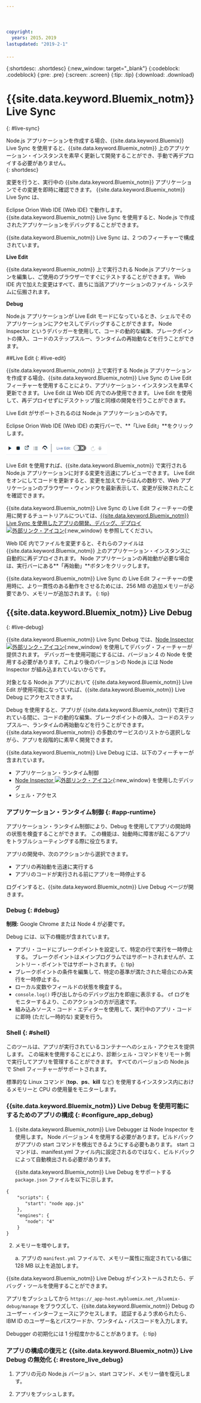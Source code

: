 ```yaml
---



copyright:
  years: 2015，2019
lastupdated: "2019-2-1"

---
```


{:shortdesc: .shortdesc}
{:new_window: target="_blank"}
{:codeblock: .codeblock}
{:pre: .pre}
{:screen: .screen}
{:tip: .tip}
{:download: .download}

# {{site.data.keyword.Bluemix_notm}} Live Sync
{: #live-sync}


Node.js アプリケーションを作成する場合、{{site.data.keyword.Bluemix}} Live Sync を使用すると、{{site.data.keyword.Bluemix_notm}} 上のアプリケーション・インスタンスを素早く更新して開発することができ、手動で再デプロイする必要がありません。   
{: shortdesc}

変更を行うと、実行中の {{site.data.keyword.Bluemix_notm}} アプリケーションでその変更を即時に確認できます。 {{site.data.keyword.Bluemix_notm}} Live Sync は、
<!--from both the command line and --> Eclipse Orion Web IDE (Web IDE) で動作します。 {{site.data.keyword.Bluemix_notm}} Live Sync を使用すると、Node.js で作成されたアプリケーションをデバッグすることができます。  

{{site.data.keyword.Bluemix_notm}} Live Sync は、2 つのフィーチャーで構成されています。
<!--three -->

<!--
**Desktop Sync**  

You can synchronize any desktop directory tree with a cloud-based project workspace similar to the way Dropbox works. The Web IDE directly edits the same cloud-based workspace, so both stay in sync. Desktop Sync works for any kind of application. To use Desktop Sync, you need to download and install the BL command line interface.  
-->

**Live Edit**

{{site.data.keyword.Bluemix_notm}} 上で実行される Node.js アプリケーションを編集し、ご使用のブラウザーですぐにテストすることができます。 Web IDE 内で加えた変更はすべて、直ちに当該アプリケーションのファイル・システムに伝搬されます。  

**Debug**  

Node.js アプリケーションが Live Edit モードになっているとき、シェルでそのアプリケーションにアクセスしてデバッグすることができます。 Node Inspector というデバッガーを使用して、コードの動的な編集、ブレークポイントの挿入、コードのステップスルー、ランタイムの再始動などを行うことができます。  


##Live Edit
{: #live-edit}

{{site.data.keyword.Bluemix_notm}} 上で実行する Node.js アプリケーションを作成する場合、{{site.data.keyword.Bluemix_notm}} Live Sync の Live Edit フィーチャーを使用することにより、アプリケーション・インスタンスを素早く更新できます。 Live Edit は Web IDE 内でのみ使用できます。 Live Edit を使用して、再デプロイせずにデスクトップ版と同様の開発を行うことができます。

Live Edit がサポートされるのは Node.js アプリケーションのみです。

Eclipse Orion Web IDE (Web IDE) の実行バーで、**「Live Edit」**をクリックします。

![実行バーに表示された Live Edit のイメージ](images/bluemix-live-sync-light.png)

Live Edit を使用すれば、{{site.data.keyword.Bluemix_notm}} で実行される Node.js アプリケーションに対する変更を迅速にプレビューできます。 Live Edit をオンにしてコードを更新すると、変更を加えてからほんの数秒で、Web アプリケーションのブラウザー・ウィンドウを最新表示して、変更が反映されたことを確認できます。

{{site.data.keyword.Bluemix_notm}} Live Sync の Live Edit フィーチャーの使用に関するチュートリアルについては、[{{site.data.keyword.Bluemix_notm}} Live Sync を使用したアプリの開発、デバッグ、デプロイ ![外部リンク・アイコン](../../icons/launch-glyph.svg "外部リンク・アイコン")](https://www.ibm.com/cloud/garage/tutorials/use-live-sync-to-develop-debug-and-deploy-your-app){:new_window} を参照してください。

Web IDE 内でファイルを変更すると、それらのファイルは {{site.data.keyword.Bluemix_notm}} 上のアプリケーション・インスタンスに自動的に再デプロイされます。 Node アプリケーションの再始動が必要な場合は、実行バーにある**「再始動」**ボタンをクリックします。

{{site.data.keyword.Bluemix_notm}} Live Sync の Live Edit フィーチャーの使用時に、より一貫性のある動作をさせるためには、256 MB の追加メモリーが必要であり、メモリーが追加されます。
{: tip}

## {{site.data.keyword.Bluemix_notm}} Live Debug
{: #live-debug}

{{site.data.keyword.Bluemix_notm}} Live Sync Debug では、[Node Inspector ![外部リンク・アイコン](../../icons/launch-glyph.svg "外部リンク・アイコン")](https://github.com/node-inspector/node-inspector){:new_window} を使用してデバッグ・フィーチャーが提供されます。 デバッガーを使用可能にするには、バージョン 4 の Node を使用する必要があります。これより後のバージョンの Node.js には Node Inspector が組み込まれていないからです。

対象となる Node.js アプリにおいて {{site.data.keyword.Bluemix_notm}} Live Edit が使用可能になっていれば、{{site.data.keyword.Bluemix_notm}} Live Debug にアクセスできます。  

Debug を使用すると、アプリが {{site.data.keyword.Bluemix_notm}} で実行されている間に、コードの動的な編集、ブレークポイントの挿入、コードのステップスルー、ランタイムの再始動などを行うことができます。 {{site.data.keyword.Bluemix_notm}} の多数のサービスのリストから選択しながら、アプリを段階的に素早く開発できます。

{{site.data.keyword.Bluemix_notm}} Live Debug には、以下のフィーチャーが含まれています。

* アプリケーション・ランタイム制御
* [Node Inspector ![外部リンク・アイコン](../../icons/launch-glyph.svg "外部リンク・アイコン")](https://github.com/node-inspector/node-inspector){:new_window} を使用したデバッグ
* シェル・アクセス

### アプリケーション・ランタイム制御 {: #app-runtime}

アプリケーション・ランタイム制御により、Debug を使用してアプリの開始時の状態を検査することができます。 この機能は、始動時に障害が起こるアプリをトラブルシューティングする際に役立ちます。

アプリの開発中、次のアクションから選択できます。

* アプリの再始動を迅速に実行する
* アプリのコードが実行される前にアプリを一時停止する

ログインすると、{{site.data.keyword.Bluemix_notm}} Live Debug ページが開きます。

### Debug {: #debug}

**制限:** Google Chrome または Node 4 が必要です。

Debug には、以下の機能が含まれています。  
* アプリ・コードにブレークポイントを設定して、特定の行で実行を一時停止する。
  ブレークポイントはメインプログラムではサポートされませんが、エントリー・ポイントではサポートされます。
  {: tip}
* ブレークポイントの条件を編集して、特定の基準が満たされた場合にのみ実行を一時停止する。
* ローカル変数やフィールドの状態を検査する。
* `console.log()` 呼び出しからのデバッグ出力を即座に表示する。 cf ログをモニターするより、このアクションの方が迅速です。
* 組み込みソース・コード・エディターを使用して、実行中のアプリ・コードに即時 (ただし一時的な) 変更を行う。

### Shell {: #shell}

このツールは、アプリが実行されているコンテナーへのシェル・アクセスを提供します。 この端末を使用することにより、診断シェル・コマンドをリモート側で実行してアプリを管理することができます。 すべてのバージョンの Node.js で Shell フィーチャーがサポートされます。

標準的な Linux コマンド (**top**、**ps**、**kill** など) を使用するインスタンス内におけるメモリーと CPU の使用量をモニターします。

### {{site.data.keyword.Bluemix_notm}} Live Debug を使用可能にするためのアプリの構成 {: #configure_app_debug}

1. {{site.data.keyword.Bluemix_notm}} Live Debugger は Node Inspector を使用します。 Node バージョン 4 を使用する必要があります。ビルドパックがアプリの start コマンドを検出できるようにする必要もあります。 start コマンドは、manifest.yml ファイル内に設定されるのではなく、ビルドパックによって自動検出される必要があります。

   {{site.data.keyword.Bluemix_notm}} Live Debug をサポートする `package.json` ファイルを以下に示します。

  ```
  {
      "scripts": {
         "start": "node app.js"
      },
      "engines": {
         "node": "4"
      }
  }
  ```

2. メモリーを増やします。  

    a. アプリの `manifest.yml` ファイルで、メモリー属性に指定されている値に 128 MB 以上を追加します。

{{site.data.keyword.Bluemix_notm}} Live Debug がインストールされたら、デバッグ・ツールを使用することができます。

アプリをプッシュしてから `https://_app-host.mybluemix.net_/bluemix-debug/manage` をブラウズして、{{site.data.keyword.Bluemix_notm}} Debug のユーザー・インターフェースにアクセスします。 認証するよう求められたら、IBM ID のユーザー名とパスワードか、ワンタイム・パスコードを入力します。    

Debugger の初期化には 1 分程度かかることがあります。
{: tip}

### アプリの構成の復元と {{site.data.keyword.Bluemix_notm}} Live Debug の無効化 {: #restore_live_debug}

1. アプリの元の Node.js バージョン、start コマンド、メモリー値を復元します。

2. アプリをプッシュします。
